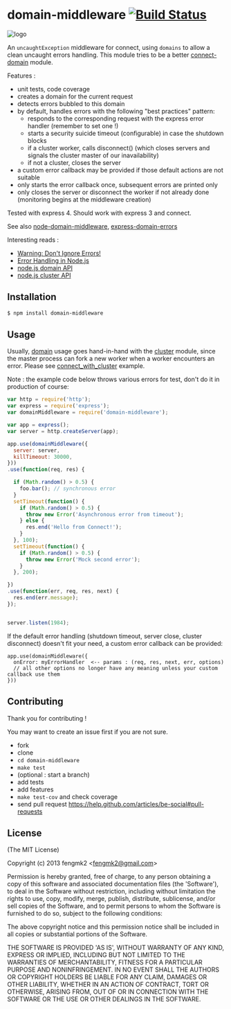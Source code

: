 domain-middleware [![Build Status](https://secure.travis-ci.org/expressjs/domain-middleware.png)](http://travis-ci.org/expressjs/domain-middleware)
=======

![logo](https://raw.github.com/expressjs/domain-middleware/master/logo.png)

An `uncaughtException` middleware for connect, using `domains` to allow a clean uncaught errors handling. This module tries to be a better [connect-domain](https://github.com/baryshev/connect-domain) module.

Features :
* unit tests, code coverage
* creates a domain for the current request
* detects errors bubbled to this domain
* by default, handles errors with the following "best practices" pattern:
  * responds to the corresponding request with the express error handler (remember to set one !)
  * starts a security suicide timeout (configurable) in case the shutdown blocks
  * if a cluster worker, calls disconnect() (which closes servers and signals the cluster master of our inavailability)
  * if not a cluster, closes the server
* a custom error callback may be provided if those default actions are not suitable
* only starts the error callback once, subsequent errors are printed only
* only closes the server or disconnect the worker if not already done (monitoring begins at the middleware creation)


Tested with express 4. Should work with express 3 and connect.

See also [node-domain-middleware](https://github.com/brianc/node-domain-middleware), [express-domain-errors](https://github.com/mathrawka/express-domain-errors)

Interesting reads :
* [Warning: Don't Ignore Errors!](http://nodejs.org/docs/latest/api/domain.html#domain_warning_don_t_ignore_errors)
* [Error Handling in Node.js](http://www.joyent.com/developers/node/design/errors)
* [node.js domain API](http://nodejs.org/api/domain.html)
* [node.js cluster API](http://nodejs.org/api/cluster.html)


## Installation

```bash
$ npm install domain-middleware
```


## Usage

Usually, [domain](http://nodejs.org/api/domain.html) usage goes hand-in-hand with the [cluster](http://nodejs.org/api/cluster.html) module, since the master process can fork a new worker when a worker encounters an error.
Please see [connect_with_cluster](https://github.com/expressjs/domain-middleware/tree/master/example/connect_with_cluster) example.

Note : the example code below throws various errors for test, don't do it in production of course:

```js
var http = require('http');
var express = require('express');
var domainMiddleware = require('domain-middleware');

var app = express();
var server = http.createServer(app);

app.use(domainMiddleware({
  server: server,
  killTimeout: 30000,
}))
.use(function(req, res) {

  if (Math.random() > 0.5) {
    foo.bar(); // synchronous error
  }
  setTimeout(function() {
    if (Math.random() > 0.5) {
      throw new Error('Asynchronous error from timeout');
    } else {
      res.end('Hello from Connect!');
    }
  }, 100);
  setTimeout(function() {
    if (Math.random() > 0.5) {
      throw new Error('Mock second error');
    }
  }, 200);

})
.use(function(err, req, res, next) {
  res.end(err.message);
});


server.listen(1984);
```

If the default error handling (shutdown timeout, server close, cluster disconnect) doesn't fit your need,
a custom error callback can be provided:
```
app.use(domainMiddleware({
  onError: myErrorHandler  <-- params : (req, res, next, err, options)
  // all other options no longer have any meaning unless your custom callback use them
}))
```


## Contributing
Thank you for contributing !

You may want to create an issue first if you are not sure.

* fork
* clone
* `cd domain-middleware`
* `make test`
* (optional : start a branch)
* add tests
* add features
* `make test-cov` and check coverage
* send pull request https://help.github.com/articles/be-social#pull-requests


## License

(The MIT License)

Copyright (c) 2013 fengmk2 &lt;fengmk2@gmail.com&gt;

Permission is hereby granted, free of charge, to any person obtaining
a copy of this software and associated documentation files (the
'Software'), to deal in the Software without restriction, including
without limitation the rights to use, copy, modify, merge, publish,
distribute, sublicense, and/or sell copies of the Software, and to
permit persons to whom the Software is furnished to do so, subject to
the following conditions:

The above copyright notice and this permission notice shall be
included in all copies or substantial portions of the Software.

THE SOFTWARE IS PROVIDED 'AS IS', WITHOUT WARRANTY OF ANY KIND,
EXPRESS OR IMPLIED, INCLUDING BUT NOT LIMITED TO THE WARRANTIES OF
MERCHANTABILITY, FITNESS FOR A PARTICULAR PURPOSE AND NONINFRINGEMENT.
IN NO EVENT SHALL THE AUTHORS OR COPYRIGHT HOLDERS BE LIABLE FOR ANY
CLAIM, DAMAGES OR OTHER LIABILITY, WHETHER IN AN ACTION OF CONTRACT,
TORT OR OTHERWISE, ARISING FROM, OUT OF OR IN CONNECTION WITH THE
SOFTWARE OR THE USE OR OTHER DEALINGS IN THE SOFTWARE.
